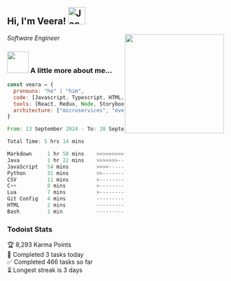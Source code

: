 <h2> Hi, I'm Veera! <img src="https://raw.githubusercontent.com/Tarikul-Islam-Anik/Animated-Fluent-Emojis/master/Emojis/Activities/Jack-O-Lantern.png" alt="Jack-O-Lantern" width="40" height="40" /></h2>
<img align='right' src="https://user-images.githubusercontent.com/74038190/213911110-aedbef38-a29f-4b6b-a65c-11608b4f75a5.gif" width="230">
<p><em>Software Engineer</em></p>


### <img src="https://user-images.githubusercontent.com/74038190/216656963-09118229-8a9e-4af0-910c-c37f35f2e210.gif" width="50"> A little more about me...  

```javascript
const veera = {
  pronouns: "he" | "him",
  code: [Javascript, Typescript, HTML, CSS, Ruby, Python, Java],
  tools: [React, Redux, Node, Storybook, Styled-Components, Jest, Docker],
  architecture: ["microservices", "event-driven", "design system pattern"]
}
```

<!--START_SECTION:waka-->

```rust
From: 13 September 2024 - To: 20 September 2024

Total Time: 5 hrs 14 mins

Markdown     1 hr 50 mins    >>>>>>>>>----------------   35.07 %
Java         1 hr 22 mins    >>>>>>>------------------   26.11 %
JavaScript   54 mins         >>>>---------------------   17.15 %
Python       31 mins         >>-----------------------   09.90 %
CSV          11 mins         >------------------------   03.58 %
C++          8 mins          >------------------------   02.69 %
Lua          7 mins          >------------------------   02.46 %
Git Config   4 mins          -------------------------   01.34 %
HTML         2 mins          -------------------------   00.73 %
Bash         1 min           -------------------------   00.38 %
```

<!--END_SECTION:waka-->


### Todoist Stats

<!-- TODO-IST:START -->
🏆  8,293 Karma Points           
🌸  Completed 3 tasks today           
✅  Completed 466 tasks so far           
⏳  Longest streak is 3 days
<!-- TODO-IST:END -->
<!--
Profile views:
[![](https://visitcount.itsvg.in/api?id=veeravivekt&label=Profile%20Views&color=1&icon=2&pretty=false)](https://visitcount.itsvg.in)
-->
